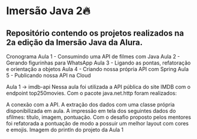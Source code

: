 ### <h1>Imersão Java 2🔥</h1> 
  
## Repositório contendo os projetos realizados na 2a edição da Imersão Java da Alura.

Cronograma
Aula 1 - Consumindo uma API de filmes com Java Aula 2 - Gerando figurinhas para WhatsApp Aula 3 - Ligando as pontas, refatoração e orientação a objetos Aula 4 - Criando nossa própria API com Spring Aula 5 - Publicando nossa API na Cloud

Aula 1 -> imdb-api
Nessa aula foi utilizada a API pública do site IMDB com o endpoint top250movies.
Com o pacote java.net.http foram realizados:

A conexão com a API.
A extração dos dados com uma classe própria disponibilizada em aula.
A impressão em tela dos seguintes dados do sfilmes: título, imagem, pontuação.
Com o desafio proposto pelos mentores foi refatorada a pontuação de modo a possuir um melhor layout com cores e emojis.
Imagem do println do projeto da Aula 1
